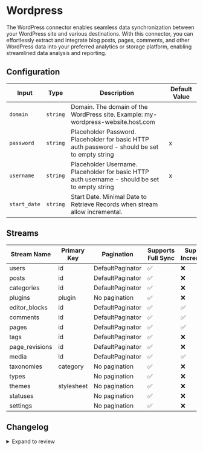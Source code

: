 # Wordpress

The WordPress connector enables seamless data synchronization between your WordPress site and various destinations. With this connector, you can effortlessly extract and integrate blog posts, pages, comments, and other WordPress data into your preferred analytics or storage platform, enabling streamlined data analysis and reporting.

## Configuration

| Input        | Type     | Description                                                                                    | Default Value |
| ------------ | -------- | ---------------------------------------------------------------------------------------------- | ------------- |
| `domain`     | `string` | Domain. The domain of the WordPress site. Example: my-wordpress-website.host.com               |               |
| `password`   | `string` | Placeholder Password. Placeholder for basic HTTP auth password - should be set to empty string | x             |
| `username`   | `string` | Placeholder Username. Placeholder for basic HTTP auth username - should be set to empty string | x             |
| `start_date` | `string` | Start Date. Minimal Date to Retrieve Records when stream allow incremental.                    |               |

## Streams

| Stream Name    | Primary Key | Pagination       | Supports Full Sync | Supports Incremental |
| -------------- | ----------- | ---------------- | ------------------ | -------------------- |
| users          | id          | DefaultPaginator | ✅                 | ❌                   |
| posts          | id          | DefaultPaginator | ✅                 | ❌                   |
| categories     | id          | DefaultPaginator | ✅                 | ❌                   |
| plugins        | plugin      | No pagination    | ✅                 | ❌                   |
| editor_blocks  | id          | DefaultPaginator | ✅                 | ✅                   |
| comments       | id          | DefaultPaginator | ✅                 | ✅                   |
| pages          | id          | DefaultPaginator | ✅                 | ✅                   |
| tags           | id          | DefaultPaginator | ✅                 | ❌                   |
| page_revisions | id          | DefaultPaginator | ✅                 | ❌                   |
| media          | id          | DefaultPaginator | ✅                 | ✅                   |
| taxonomies     | category    | No pagination    | ✅                 | ❌                   |
| types          |             | No pagination    | ✅                 | ❌                   |
| themes         | stylesheet  | No pagination    | ✅                 | ❌                   |
| statuses       |             | No pagination    | ✅                 | ❌                   |
| settings       |             | No pagination    | ✅                 | ❌                   |

## Changelog

<details>
  <summary>Expand to review</summary>

| Version | Date       | Pull Request | Subject                                                                               |
| ------- | ---------- | ------------ | ------------------------------------------------------------------------------------- |
| 0.0.27 | 2025-07-05 | [62750](https://github.com/airbytehq/airbyte/pull/62750) | Update dependencies |
| 0.0.26 | 2025-06-28 | [62239](https://github.com/airbytehq/airbyte/pull/62239) | Update dependencies |
| 0.0.25 | 2025-06-21 | [61780](https://github.com/airbytehq/airbyte/pull/61780) | Update dependencies |
| 0.0.24 | 2025-06-15 | [61196](https://github.com/airbytehq/airbyte/pull/61196) | Update dependencies |
| 0.0.23 | 2025-05-24 | [60745](https://github.com/airbytehq/airbyte/pull/60745) | Update dependencies |
| 0.0.22 | 2025-05-10 | [60006](https://github.com/airbytehq/airbyte/pull/60006) | Update dependencies |
| 0.0.21 | 2025-05-04 | [59556](https://github.com/airbytehq/airbyte/pull/59556) | Update dependencies |
| 0.0.20 | 2025-04-26 | [58946](https://github.com/airbytehq/airbyte/pull/58946) | Update dependencies |
| 0.0.19 | 2025-04-19 | [58568](https://github.com/airbytehq/airbyte/pull/58568) | Update dependencies |
| 0.0.18 | 2025-04-13 | [58050](https://github.com/airbytehq/airbyte/pull/58050) | Update dependencies |
| 0.0.17 | 2025-04-05 | [57402](https://github.com/airbytehq/airbyte/pull/57402) | Update dependencies |
| 0.0.16 | 2025-03-29 | [56901](https://github.com/airbytehq/airbyte/pull/56901) | Update dependencies |
| 0.0.15 | 2025-03-22 | [56297](https://github.com/airbytehq/airbyte/pull/56297) | Update dependencies |
| 0.0.14 | 2025-03-08 | [55593](https://github.com/airbytehq/airbyte/pull/55593) | Update dependencies |
| 0.0.13 | 2025-03-01 | [55140](https://github.com/airbytehq/airbyte/pull/55140) | Update dependencies |
| 0.0.12 | 2025-02-22 | [54494](https://github.com/airbytehq/airbyte/pull/54494) | Update dependencies |
| 0.0.11 | 2025-02-15 | [54027](https://github.com/airbytehq/airbyte/pull/54027) | Update dependencies |
| 0.0.10 | 2025-02-08 | [53564](https://github.com/airbytehq/airbyte/pull/53564) | Update dependencies |
| 0.0.9 | 2025-02-01 | [53044](https://github.com/airbytehq/airbyte/pull/53044) | Update dependencies |
| 0.0.8 | 2025-01-25 | [52424](https://github.com/airbytehq/airbyte/pull/52424) | Update dependencies |
| 0.0.7 | 2025-01-18 | [52008](https://github.com/airbytehq/airbyte/pull/52008) | Update dependencies |
| 0.0.6 | 2025-01-11 | [51432](https://github.com/airbytehq/airbyte/pull/51432) | Update dependencies |
| 0.0.5 | 2024-12-28 | [50763](https://github.com/airbytehq/airbyte/pull/50763) | Update dependencies |
| 0.0.4 | 2024-12-21 | [50361](https://github.com/airbytehq/airbyte/pull/50361) | Update dependencies |
| 0.0.3 | 2024-12-14 | [49743](https://github.com/airbytehq/airbyte/pull/49743) | Update dependencies |
| 0.0.2 | 2024-12-12 | [49433](https://github.com/airbytehq/airbyte/pull/49433) | Update dependencies |
| 0.0.1   | 2024-10-21 | 46378        | Initial release by [@bishalbera](https://github.com/bishalbera) via Connector Builder |

</details>
